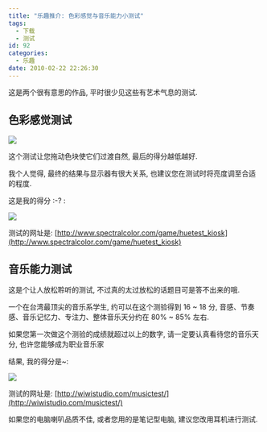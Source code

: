 ```yaml
---
title: "乐趣推介: 色彩感觉与音乐能力小测试"
tags:
  - 下载
  - 测试
id: 92
categories:
  - 乐趣
date: 2010-02-22 22:26:30
---
```


这是两个很有意思的作品, 平时很少见这些有艺术气息的测试.

## 色彩感觉测试

[![](http://img.beamnote.com/2010/2010-02-22_21-37-41.jpg)](http://img.beamnote.com/2010/2010-02-22_21-37-41.jpg)<!-- more -->

这个测试让您拖动色块使它们过渡自然, 最后的得分越低越好.

我个人觉得, 最终的结果与显示器有很大关系, 也建议您在测试时将亮度调至合适的程度.

这是我的得分 :-? :

[![](http://img.beamnote.com/2010/2010-02-22_20-05-17.jpg)](http://img.beamnote.com/2010/2010-02-22_20-05-17.jpg)

测试的网址是: [http://www.spectralcolor.com/game/huetest_kiosk](http://www.spectralcolor.com/game/huetest_kiosk)

## 音乐能力测试

这是个让人放松聆听的测试, 不过真的太过放松的话题目可是答不出来的哦.

一个在台湾最顶尖的音乐系学生, 约可以在这个测验得到 16 ~ 18 分, 音感、节奏感、音乐记忆力、专注力、整体音乐天分约在 80% ~ 85% 左右.

如果您第一次做这个测验的成绩就超过以上的数字, 请一定要认真看待您的音乐天分, 也许您能够成为职业音乐家

结果, 我的得分是~:

[![](http://img.beamnote.com/2010/2010-02-22_21-19-03.jpg)](http://img.beamnote.com/2010/2010-02-22_21-19-03.jpg)

测试的网址是: [http://wiwistudio.com/musictest/](http://wiwistudio.com/musictest/)

如果您的电脑喇叭品质不佳, 或者您用的是笔记型电脑, 建议您改用耳机进行测试.
